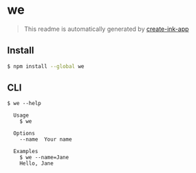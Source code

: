 # we

> This readme is automatically generated by [create-ink-app](https://github.com/vadimdemedes/create-ink-app)

## Install

```bash
$ npm install --global we
```

## CLI

```
$ we --help

  Usage
    $ we

  Options
    --name  Your name

  Examples
    $ we --name=Jane
    Hello, Jane
```

